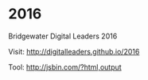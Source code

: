 # 2016
Bridgewater Digital Leaders 2016

Visit: http://digitalleaders.github.io/2016

Tool: http://jsbin.com/?html,output
